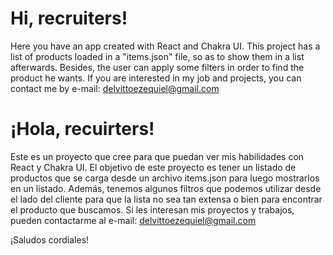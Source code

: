 # Hi, recruiters!

Here you have an app created with React and Chakra UI. This project has a list of products loaded in a "items.json" file, so as to show them in a list afterwards. Besides, the user can apply some filters in order to find the product he wants.
If you are interested in my job and projects, you can contact me by e-mail: delvittoezequiel@gmail.com

# ¡Hola, recuirters!
Este es un proyecto que cree para que puedan ver mis habilidades con React y Chakra UI. El objetivo de este proyecto es tener un listado de productos que se carga desde un archivo items.json para luego mostrarlos en un listado. Además, tenemos algunos filtros que podemos utilizar desde el lado del cliente para que la lista no sea tan extensa o bien para encontrar el producto que buscamos.
Si les interesan mis proyectos y trabajos, pueden contactarme al e-mail: delvittoezequiel@gmail.com

¡Saludos cordiales!
